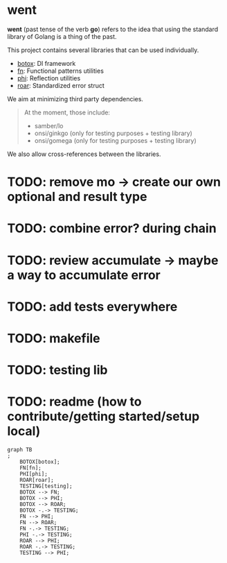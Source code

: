 # went

**went** (past tense of the verb **go**) refers to the idea that using the
standard library of Golang is a thing of the past.

This project contains several libraries that can be used individually.

- [botox](./botox/README.md): DI framework
- [fn](./fn/README.md): Functional patterns utilities
- [phi](./phi/README.md): Reflection utilities
- [roar](./roar/README.md): Standardized error struct

We aim at minimizing third party dependencies.

> At the moment, those include:
> - samber/lo
> - onsi/ginkgo (only for testing purposes + testing library)
> - onsi/gomega (only for testing purposes + testing library)

We also allow cross-references between the libraries.

# TODO: remove mo -> create our own optional and result type

# TODO: combine error? during chain

# TODO: review accumulate -> maybe a way to accumulate error

# TODO: add tests everywhere

# TODO: makefile

# TODO: testing lib

# TODO: readme (how to contribute/getting started/setup local)

```mermaid
graph TB
;
    BOTOX[botox];
    FN[fn];
    PHI[phi];
    ROAR[roar];
    TESTING[testing];
    BOTOX --> FN;
    BOTOX --> PHI;
    BOTOX --> ROAR;
    BOTOX -.-> TESTING;
    FN --> PHI;
    FN --> ROAR;
    FN -.-> TESTING;
    PHI -.-> TESTING;
    ROAR --> PHI;
    ROAR -.-> TESTING;
    TESTING --> PHI;
```
